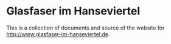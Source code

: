 # Glasfaser im Hanseviertel

This is a collection of documents and source of the website for http://www.glasfaser-im-hanseviertel.de.
